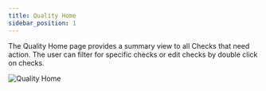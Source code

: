 ```yaml
---
title: Quality Home
sidebar_position: 1
---
```

The Quality Home page provides a summary view to all Checks that need action.  The user can filter for specific checks or edit checks by double click on checks.

![Quality Home](/img/QualityHomeOverview.png)